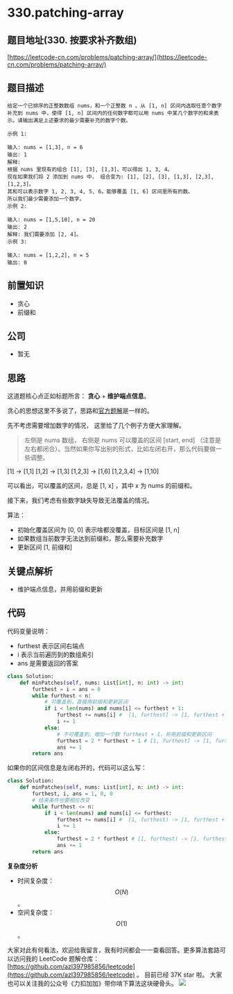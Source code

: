 # 330.patching-array

## 题目地址\(330. 按要求补齐数组\)

[https://leetcode-cn.com/problems/patching-array/](https://leetcode-cn.com/problems/patching-array/)

## 题目描述

```text
给定一个已排序的正整数数组 nums，和一个正整数 n 。从 [1, n] 区间内选取任意个数字补充到 nums 中，使得 [1, n] 区间内的任何数字都可以用 nums 中某几个数字的和来表示。请输出满足上述要求的最少需要补充的数字个数。

示例 1:

输入: nums = [1,3], n = 6
输出: 1 
解释:
根据 nums 里现有的组合 [1], [3], [1,3]，可以得出 1, 3, 4。
现在如果我们将 2 添加到 nums 中， 组合变为: [1], [2], [3], [1,3], [2,3], [1,2,3]。
其和可以表示数字 1, 2, 3, 4, 5, 6，能够覆盖 [1, 6] 区间里所有的数。
所以我们最少需要添加一个数字。
示例 2:

输入: nums = [1,5,10], n = 20
输出: 2
解释: 我们需要添加 [2, 4]。
示例 3:

输入: nums = [1,2,2], n = 5
输出: 0
```

## 前置知识

* 贪心
* 前缀和

## 公司

* 暂无

## 思路

这道题核心点正如标题所言： **贪心** + **维护端点信息**。

贪心的思想这里不多说了，思路和[官方题解](https://leetcode-cn.com/problems/patching-array/solution/an-yao-qiu-bu-qi-shu-zu-by-leetcode-solu-klp1/)是一样的。

先不考虑需要增加数字的情况， 这里给了几个例子方便大家理解。

> 左侧是 nums 数组， 右侧是 nums 可以覆盖的区间 \[start, end\] （注意是左右都闭合）。当然如果你写出别的形式，比如左闭右开，那么代码要做一些调整。

\[1\] -&gt; \[1,1\] \[1,2\] -&gt; \[1,3\] \[1,2,3\] -&gt; \[1,6\] \[1,2,3,4\] -&gt; \[1,10\]

可以看出，可以覆盖的区间，总是 \[1, x\] ，其中 x 为 nums 的前缀和。

接下来，我们考虑有些数字缺失导致无法覆盖的情况。

算法：

* 初始化覆盖区间为 \[0, 0\] 表示啥都没覆盖，目标区间是 \[1, n\]
* 如果数组当前数字无法达到前缀和，那么需要补充数字
* 更新区间 \[1, 前缀和\]

## 关键点解析

* 维护端点信息，并用前缀和更新

## 代码

代码变量说明：

* furthest 表示区间右端点
* i 表示当前遍历到的数组索引
* ans 是需要返回的答案

```python
class Solution:
    def minPatches(self, nums: List[int], n: int) -> int:
        furthest = i = ans = 0
        while furthest < n:
            # 可覆盖到，直接用前缀和更新区间
            if i < len(nums) and nums[i] <= furthest + 1:
                furthest += nums[i] #  [1, furthest] -> [1, furthest + nums[i]]
                i += 1
            else:
                # 不可覆盖到，增加一个数 furthest + 1，并用前缀和更新区间
                furthest = 2 * furthest + 1 # [1, furthest] -> [1, furthest + furthest + 1]
                ans += 1
        return ans
```

如果你的区间信息是左闭右开的，代码可以这么写：

```python
class Solution:
    def minPatches(self, nums: List[int], n: int) -> int:
        furthest, i, ans = 1, 0, 0
        # 结束条件也要相应改变
        while furthest <= n:
            if i < len(nums) and nums[i] <= furthest:
                furthest += nums[i] #  [1, furthest) -> [1, furthest + nums[i])
                i += 1
            else:
                furthest = 2 * furthest # [1, furthest) -> [1, furthest + furthest)
                ans += 1
        return ans
```

**复杂度分析**

* 时间复杂度：$$O(N)$$。
* 空间复杂度：$$O(1)$$。

大家对此有何看法，欢迎给我留言，我有时间都会一一查看回答。更多算法套路可以访问我的 LeetCode 题解仓库：[https://github.com/azl397985856/leetcode](https://github.com/azl397985856/leetcode) 。 目前已经 37K star 啦。 大家也可以关注我的公众号《力扣加加》带你啃下算法这块硬骨头。 ![](https://tva1.sinaimg.cn/large/007S8ZIlly1gfcuzagjalj30p00dwabs.jpg)

